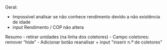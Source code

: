 Geral:
  - Impossível analisar se não conhece rendimento devido a não existência de idade
  - input Rendimento / COP não altera

  Resumo
    - retirar unidades (na linha dos coletores)
    - Campo coletores: remover “hide”
    - Adicionar botão reanalisar + input "inserir n.º de coletores"
